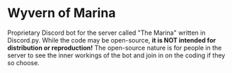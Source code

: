 # Wyvern of Marina
Proprietary Discord bot for the server called "The Marina" written in Discord.py. While the code may be open-source, **it is NOT intended for distribution or reproduction!** The open-source nature is for people in the server to see the inner workings of the bot and join in on the coding if they so choose. 
